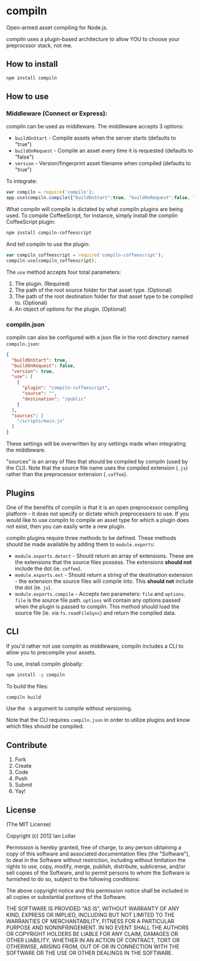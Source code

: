 # compiln

Open-armed asset compiling for Node.js.

compiln uses a plugin-based architecture to allow YOU to choose your preprocssor stack, not me.

## How to install

```bash
npm install compiln
```

## How to use

### Middleware (Connect or Express):

compiln can be used as middleware. The middleware accepts 3 options:

* `buildOnStart` - Compile assets when the server starts (defaults to "true")
* `buildOnRequest` - Compile an asset every time it is requested (defaults to "false")
* `version` - Version/fingerprint asset filename when compiled (defaults to "true")

To integrate:

```js
var compiln = require('compiln');  
app.use(compiln.compile({"buildOnStart":true, "buildOnRequest":false, "version":true}));
```

What compiln will compile is dictated by what compiln plugins are being used. To compile CoffeeScript, for instance, simply install the complin CoffeeScript plugin:

```bash
npm install compiln-coffeescript
```

And tell compiln to use the plugin:

```js
var compiln_coffeescript = require('compiln-coffeescript');  
compiln.use(compiln_coffeescript);
```

The `use` method accepts four total parameters:

1. The plugin. (Required)
2. The path of the root source folder for that asset type. (Optional)
3. The path of the root destination folder for that asset type to be compiled to. (Optional)
4. An object of options for the plugin. (Optional)

### compiln.json

compiln can also be configured with a json file in the root directory named `compiln.json`:

```json
{  
  "buildOnStart": true,  
  "buildOnRequest": false,  
  "version": true,  
  "use": [  
    {  
      "plugin": "compiln-coffeescript",  
      "source": "",  
      "destination": "/public"  
    }
  ],  
  "sources": [  
    "/scripts/main.js"  
  ]  
}
```

These settings will be overwritten by any settings made when integrating the middleware.

"sources" is an array of files that should be compiled by compiln (used by the CLI). Note that the source file name uses the compiled extension (`.js`) rather than the preprocessor extension (`.coffee`).

## Plugins

One of the benefits of compiln is that it is an open preprocessor compiling platform - it does not specify or dictate which preprocessors to use. If you would like to use compiln to compile an asset type for which a plugin does not exist, then you can easily write a new plugin.

compiln plugins require three methods to be defined. These methods should be made available by adding them to `module.exports`:

* `module.exports.detect` - Should return an array of extensions. These are the extensions that the source files possess. The extensions **should not** include the dot (ie. `coffee`).
* `module.exports.ext` - Should return a string of the desitination extension - the extension the source files will compile into. This **should not** include the dot (ie. `js`).
* `module.exports.compile` - Accepts two parameters: `file` and `options`. `file` is the source file path. `options` will contain any options passed when the plugin is passed to compiln. This method should load the source file (ie. via `fs.readFileSync`) and return the compiled data.

## CLI

If you'd rather not use compiln as middleware, compiln includes a CLI to allow you to precompile your assets.

To use, install compiln globally:

```bash
npm install -g compiln
```

To build the files:

```bash
compiln build
```

Use the `-b` argument to compile without versioning.

Note that the CLI requires `compiln.json` in order to utilize plugins and know which files should be compiled.

## Contribute

1. Fork
2. Create
3. Code
4. Push
5. Submit
6. Yay!

## License

(The MIT License)

Copyright (c) 2012 Ian Lollar

Permission is hereby granted, free of charge, to any person obtaining a copy of this software and associated documentation files (the "Software"), to deal in the Software without restriction, including without limitation the rights to use, copy, modify, merge, publish, distribute, sublicense, and/or sell copies of the Software, and to permit persons to whom the Software is furnished to do so, subject to the following conditions:

The above copyright notice and this permission notice shall be included in all copies or substantial portions of the Software.

THE SOFTWARE IS PROVIDED "AS IS", WITHOUT WARRANTY OF ANY KIND, EXPRESS OR IMPLIED, INCLUDING BUT NOT LIMITED TO THE WARRANTIES OF MERCHANTABILITY, FITNESS FOR A PARTICULAR PURPOSE AND NONINFRINGEMENT. IN NO EVENT SHALL THE AUTHORS OR COPYRIGHT HOLDERS BE LIABLE FOR ANY CLAIM, DAMAGES OR OTHER LIABILITY, WHETHER IN AN ACTION OF CONTRACT, TORT OR OTHERWISE, ARISING FROM, OUT OF OR IN CONNECTION WITH THE SOFTWARE OR THE USE OR OTHER DEALINGS IN THE SOFTWARE.
